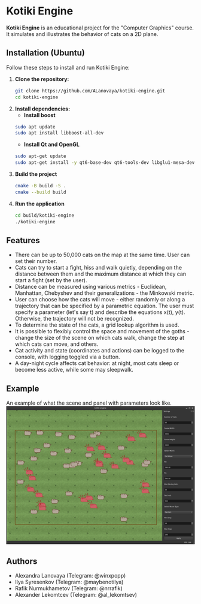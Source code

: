 # Kotiki Engine

**Kotiki Engine** is an educational project for the "Computer Graphics" course. It simulates and illustrates the behavior of cats on a 2D plane.

## Installation (Ubuntu)

Follow these steps to install and run Kotiki Engine:
1. **Clone the repository:**
   ```bash
   git clone https://github.com/ALanovaya/kotiki-engine.git
   cd kotiki-engine
   ```
2. **Install dependencies:**
   - **Install boost**
   ```bash
   sudo apt update
   sudo apt install libboost-all-dev
   ```
   - **Install Qt and OpenGL**
   ```bash
   sudo apt-get update
   sudo apt-get install -y qt6-base-dev qt6-tools-dev libglu1-mesa-dev freeglut3-dev
   ```
3. **Build the project**
    ```bash
   cmake -B build -S .
   cmake --build build
   ```
4. **Run the application**
   ```bash
   cd build/kotiki-engine
   ./kotiki-engine
   ```

## Features

- There can be up to 50,000 cats on the map at the same time. User can set their number.
- Cats can try to start a fight, hiss and walk quietly, depending on the distance between them and the maximum distance at which they can start a fight (set by the user).
- Distance can be measured using various metrics - Euclidean, Manhattan, Chebyshev and their generalizations - the Minkowski metric.
- User can choose how the cats will move - either randomly or along a trajectory that can be specified by a parametric equation. The user must specify a parameter (let's say t) and describe the equations x(t), y(t). Otherwise, the trajectory will not be recognized.
- To determine the state of the cats, a grid lookup algorithm is used.
- It is possible to flexibly control the space and movement of the goths - change the size of the scene on which cats walk, change the step at which cats can move, and others.
- Cat activity and state (coordinates and actions) can be logged to the console, with logging toggled via a button.
- A day-night cycle affects cat behavior: at night, most cats sleep or become less active, while some may sleepwalk.

## Example
An example of what the scene and panel with parameters look like.
![Scene and panel example](assets/doc/example.png)

## Authors

- Alexandra Lanovaya (Telegram: @winxpopp)
- Ilya Syresenkov (Telegram: @maybenotilya)
- Rafik Nurmukhametov (Telegram: @nrrafik)
- Alexander Lekomtcev (Telegram: @al_lekomtsev)